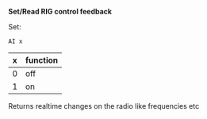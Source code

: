 __Set/Read RIG control feedback__

Set:

	AI x


|x|function|
|---|---|
|0|off
|1|on


Returns realtime changes on the radio like frequencies etc
